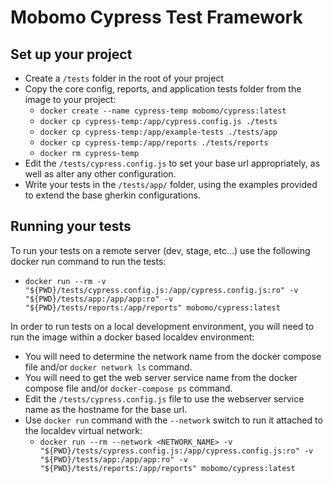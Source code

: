 # Mobomo Cypress Test Framework

## Set up your project

* Create a `/tests` folder in the root of your project
* Copy the core config, reports, and application tests folder from the image to your project:
    * `docker create --name cypress-temp mobomo/cypress:latest`
    * `docker cp cypress-temp:/app/cypress.config.js ./tests`
    * `docker cp cypress-temp:/app/example-tests ./tests/app`
    * `docker cp cypress-temp:/app/reports ./tests/reports`
    * `docker rm cypress-temp`
* Edit the `/tests/cypress.config.js` to set your base url appropriately, as well as alter any other configuration.
* Write your tests in the `/tests/app/` folder, using the examples provided to extend the base gherkin configurations.

## Running your tests

To run your tests on a remote server (dev, stage, etc...) use the following docker run command to run the tests:
* `docker run --rm -v "${PWD}/tests/cypress.config.js:/app/cypress.config.js:ro" -v "${PWD}/tests/app:/app/app:ro" -v "${PWD}/tests/reports:/app/reports" mobomo/cypress:latest`

In order to run tests on a local development environment, you will need to run the image within a docker based localdev environment:
* You will need to determine the network name from the docker compose file and/or `docker network ls` command.
* You will need to get the web server service name from the docker compose file and/or `docker-compose ps` command.
* Edit the `/tests/cypress.config.js` file to use the webserver service name as the hostname for the base url.
* Use `docker run` command with the `--network` switch to run it attached to the localdev virtual network:
    * `docker run --rm --network <NETWORK_NAME> -v "${PWD}/tests/cypress.config.js:/app/cypress.config.js:ro" -v "${PWD}/tests/app:/app/app:ro" -v "${PWD}/tests/reports:/app/reports" mobomo/cypress:latest`
